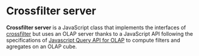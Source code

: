 # Crossfilter server

**Crossfilter server** is a JavaScript class that implements the interfaces of [crossfilter](https://github.com/square/crossfilter) but uses an OLAP server thanks to a JavaScript API following the specifications of [Javascript Query API for OLAP](https://github.com/loganalysis/mandoline/wiki/Javascript-Query-API-for-OLAP) to compute filters and agregates on an OLAP cube.

